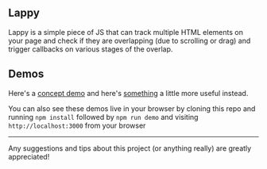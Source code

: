 ## Lappy

Lappy is a simple piece of JS that can track multiple HTML elements on your page and check if they are overlapping (due to scrolling or drag) and trigger callbacks on various stages of the overlap.

## Demos
Here's a [concept demo](https://codepen.io/AlexTaietti/full/rNxEZpY) and here's [something](https://codepen.io/AlexTaietti/full/eYZmVay) a little more useful instead.

You can also see these demos live in your browser by cloning this repo and running `npm install` followed by `npm run demo` and visiting `http://localhost:3000` from your browser
____
Any suggestions and tips about this project (or anything really) are greatly appreciated!
